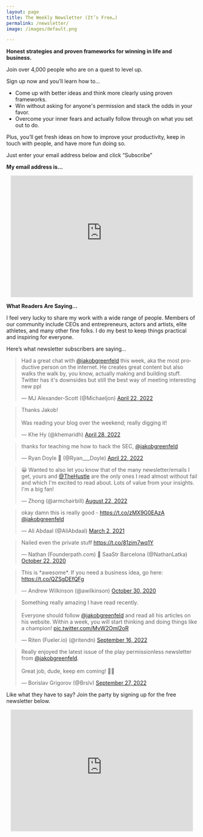 ```yaml
---
layout: page
title: The Weekly Newsletter (It’s Free…)
permalink: /newsletter/
image: /images/default.png

---
```


**Honest strategies and proven frameworks for winning in life and business.**

Join over 4,000 people who are on a quest to level up.

Sign up now and you’ll learn how to…

- Come up with better ideas and think more clearly using proven frameworks.
- Win without asking for anyone's permission and stack the odds in your favor.
- Overcome your inner fears and actually follow through on what you set out to do.

Plus, you’ll get fresh ideas on how to improve your productivity, keep in touch with people, and have more fun doing so.

Just enter your email address below and click “Subscribe”

**My email address is...**

<!-- <iframe height="60px" src="https://embeds.beehiiv.com/721b7323-23a6-4e64-ad95-364036af2b0b?slim=true" data-test-id="beehiiv-embed" frameborder="0" scrolling="no" style="margin: 0;margin-top: 20px; border-radius: 0px !important; background-color: transparent;"></iframe> -->

<div style="margin: 0 auto;text-align:center;">
<iframe src="https://playpermissionless.substack.com/embed" width="480" height="320"
    style="border:1px solid #EEE; background:white;" frameborder="0" scrolling="no"></iframe>
</div>

**What Readers Are Saying…**

I feel very lucky to share my work with a wide range of people. Members of our community include CEOs and entrepreneurs, actors and artists, elite athletes, and many other fine folks. I do my best to keep things practical and inspiring for everyone.

Here’s what newsletter subscribers are saying…

<blockquote class="twitter-tweet"><p lang="en" dir="ltr">Had a great chat with <a href="https://twitter.com/jakobgreenfeld?ref_src=twsrc%5Etfw">@jakobgreenfeld</a> this week, aka the most productive person on the internet. He creates great content but also walks the walk by, you know, actually making and building stuff. Twitter has it&#39;s downsides but still the best way of meeting interesting new ppl</p>&mdash; MJ Alexander-Scott (@Michaeljon) <a href="https://twitter.com/Michaeljon/status/1517487068670308358?ref_src=twsrc%5Etfw">April 22, 2022</a></blockquote> <script async src="https://platform.twitter.com/widgets.js" charset="utf-8"></script>

<blockquote class="twitter-tweet" data-conversation="none"><p lang="en" dir="ltr">Thanks Jakob!<br><br>Was reading your blog over the weekend; really digging it!</p>&mdash; Khe Hy (@khemaridh) <a href="https://twitter.com/khemaridh/status/1519698795319070720?ref_src=twsrc%5Etfw">April 28, 2022</a></blockquote> 

<blockquote class="twitter-tweet" data-conversation="none"><p lang="en" dir="ltr">thanks for teaching me how to hack the SEC, <a href="https://twitter.com/jakobgreenfeld?ref_src=twsrc%5Etfw">@jakobgreenfeld</a></p>&mdash; Ryan Doyle 🔮 (@Ryan___Doyle) <a href="https://twitter.com/Ryan___Doyle/status/1517568315618648067?ref_src=twsrc%5Etfw">April 22, 2022</a></blockquote> 


<blockquote class="twitter-tweet" data-conversation="none"><p lang="en" dir="ltr">😀 Wanted to also let you know that of the many newsletter/emails I get, yours and <a href="https://twitter.com/TheHustle?ref_src=twsrc%5Etfw">@TheHustle</a> are the only ones I read almost without fail and which I&#39;m excited to read about. Lots of value from your insights. I&#39;m a big fan!</p>&mdash; Zhong (@armchairbill) <a href="https://twitter.com/armchairbill/status/1561749158733938688?ref_src=twsrc%5Etfw">August 22, 2022</a></blockquote> 

<blockquote class="twitter-tweet"><p lang="en" dir="ltr">okay damn this is really good - <a href="https://t.co/zMX9G0EAzA">https://t.co/zMX9G0EAzA</a> <a href="https://twitter.com/jakobgreenfeld?ref_src=twsrc%5Etfw">@jakobgreenfeld</a></p>&mdash; Ali Abdaal (@AliAbdaal) <a href="https://twitter.com/AliAbdaal/status/1366784294916681734?ref_src=twsrc%5Etfw">March 2, 2021</a></blockquote> 

<blockquote class="twitter-tweet"><p lang="en" dir="ltr">Nailed even the private stuff <a href="https://t.co/81zim7wq1Y">https://t.co/81zim7wq1Y</a></p>&mdash; Nathan (Founderpath.com) 📍 SaaStr Barcelona (@NathanLatka) <a href="https://twitter.com/NathanLatka/status/1319320931001663489?ref_src=twsrc%5Etfw">October 22, 2020</a></blockquote> 

<blockquote class="twitter-tweet"><p lang="en" dir="ltr">This is *awesome*. If you need a business idea, go here: <a href="https://t.co/QZSgDEfQFg">https://t.co/QZSgDEfQFg</a></p>&mdash; Andrew Wilkinson (@awilkinson) <a href="https://twitter.com/awilkinson/status/1322263313095389184?ref_src=twsrc%5Etfw">October 30, 2020</a></blockquote> 

<blockquote class="twitter-tweet"><p lang="en" dir="ltr">Something really amazing I have read recently. <br><br>Everyone should follow <a href="https://twitter.com/jakobgreenfeld?ref_src=twsrc%5Etfw">@jakobgreenfeld</a> and read all his articles on his website. Within a week, you will start thinking and doing things like a champion! <a href="https://t.co/MvW2Oml2oR">pic.twitter.com/MvW2Oml2oR</a></p>&mdash; Riten (Fueler.io) (@ritendn) <a href="https://twitter.com/ritendn/status/1570724975346319362?ref_src=twsrc%5Etfw">September 16, 2022</a></blockquote> 

<blockquote class="twitter-tweet"><p lang="en" dir="ltr">Really enjoyed the latest issue of the play permissionless newsletter from <a href="https://twitter.com/jakobgreenfeld?ref_src=twsrc%5Etfw">@jakobgreenfeld</a>.<br><br>Great job, dude, keep em coming! 💯🚀</p>&mdash; Borislav Grigorov (@Brslv) <a href="https://twitter.com/Brslv/status/1574770719128428544?ref_src=twsrc%5Etfw">September 27, 2022</a></blockquote> 

Like what they have to say? Join the party by signing up for the free newsletter below.

<!-- <iframe src="https://embeds.beehiiv.com/721b7323-23a6-4e64-ad95-364036af2b0b?slim=true" data-test-id="beehiiv-embed" frameborder="0" scrolling="no" style="margin: 0; border-radius: 0px !important; background-color: transparent;"></iframe> -->

<div style="margin: 0 auto;text-align:center;">
<iframe src="https://playpermissionless.substack.com/embed" width="480" height="320"
    style="border:1px solid #EEE; background:white;" frameborder="0" scrolling="no"></iframe>
</div>